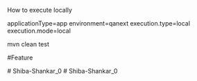 How to execute locally

applicationType=app
environment=qanext
execution.type=local
execution.mode=local

mvn clean test


#Feature

#   S h i b a - S h a n k a r _ 0  
 # Shiba-Shankar_0

